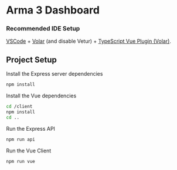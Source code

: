 # Arma 3 Dashboard

### Recommended IDE Setup

[VSCode](https://code.visualstudio.com/) + [Volar](https://marketplace.visualstudio.com/items?itemName=Vue.volar) (and disable Vetur) + [TypeScript Vue Plugin (Volar)](https://marketplace.visualstudio.com/items?itemName=Vue.vscode-typescript-vue-plugin).

## Project Setup
Install the Express server dependencies 
```sh
npm install
```
Install the Vue dependencies
```sh
cd /client
npm install
cd ..
```
Run the Express API
```sh
npm run api
```
Run the Vue Client
```sh
npm run vue
```